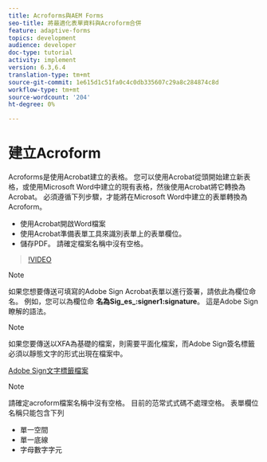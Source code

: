 ```yaml
---
title: Acroforms與AEM Forms
seo-title: 將最適化表單資料與Acroform合併
feature: adaptive-forms
topics: development
audience: developer
doc-type: tutorial
activity: implement
version: 6.3,6.4
translation-type: tm+mt
source-git-commit: 1e615d1c51fa0c4c0db335607c29a8c284874c8d
workflow-type: tm+mt
source-wordcount: '204'
ht-degree: 0%

---
```



# 建立Acroform

Acroforms是使用Acrobat建立的表格。 您可以使用Acrobat從頭開始建立新表格，或使用Microsoft Word中建立的現有表格，然後使用Acrobat將它轉換為Acrobat。 必須遵循下列步驟，才能將在Microsoft Word中建立的表單轉換為Acroform。

* 使用Acrobat開啟Word檔案
* 使用Acrobat準備表單工具來識別表單上的表單欄位。
* 儲存PDF。 請確定檔案名稱中沒有空格。


>[!VIDEO](https://video.tv.adobe.com/v/22575?quality=9&learn=on)

>[!NOTE]
>
>如果您想要傳送可填寫的Adobe Sign Acrobat表單以進行簽署，請依此為欄位命名。 例如，您可以為欄位命 **名為Sig_es_:signer1:signature**。 這是Adobe Sign瞭解的語法。

>[!NOTE]
>
>如果您要傳送以XFA為基礎的檔案，則需要平面化檔案，而Adobe Sign簽名標籤必須以靜態文字的形式出現在檔案中。

[Adobe Sign文字標籤檔案](https://helpx.adobe.com/sign/using/text-tag.html)

>[!NOTE]
請確定acroform檔案名稱中沒有空格。 目前的范常式式碼不處理空格。
表單欄位名稱只能包含下列
* 單一空間
* 單一底線
* 字母數字字元